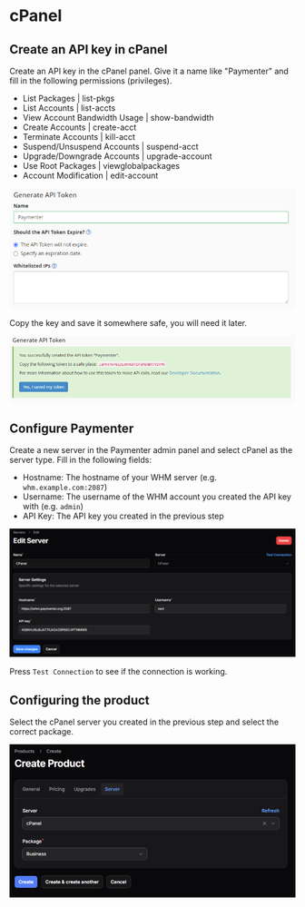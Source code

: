 # cPanel 

## Create an API key in cPanel

Create an API key in the cPanel panel. Give it a name like "Paymenter" and fill in the following permissions (privileges).

- List Packages | list-pkgs
- List Accounts | list-accts
- View Account Bandwidth Usage | show-bandwidth
- Create Accounts | create-acct
- Terminate Accounts | kill-acct
- Suspend/Unsuspend Accounts | suspend-acct
- Upgrade/Downgrade Accounts | upgrade-account
- Use Root Packages | viewglobalpackages
- Account Modification | edit-account 

![image](/assets/images/extensions/cpanel/api_key_creation.png)

Copy the key and save it somewhere safe, you will need it later.

![image](/assets/images/extensions/cpanel/api_key_created.png)

## Configure Paymenter

Create a new server in the Paymenter admin panel and select cPanel as the server type. Fill in the following fields:
- Hostname: The hostname of your WHM server (e.g. `whm.example.com:2087`)
- Username: The username of the WHM account you created the API key with (e.g. `admin`)
- API Key: The API key you created in the previous step

![image](/assets/images/extensions/cpanel/server_settings.png)

Press `Test Connection` to see if the connection is working.

## Configuring the product

Select the cPanel server you created in the previous step and select the correct package.

![image](/assets/images/extensions/cpanel/product.png)